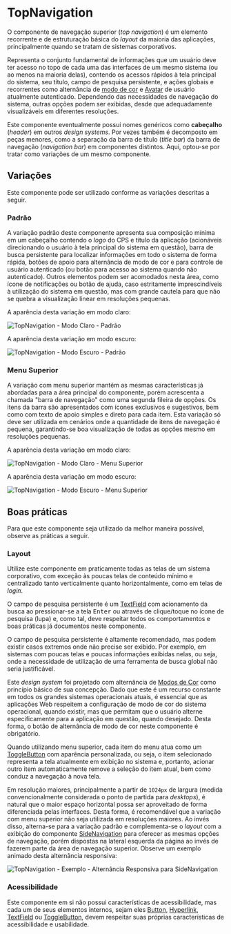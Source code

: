 # TopNavigation

O componente de navegação superior (_top navigation_) é um elemento recorrente e de estruturação básica do _layout_ da maioria das aplicações, principalmente quando se tratam de sistemas corporativos.

Representa o conjunto fundamental de informações que um usuário deve ter acesso no topo de cada uma das interfaces de um mesmo sistema (ou ao menos na maioria delas), contendo os acessos rápidos à tela principal do sistema, seu título, campo de pesquisa persistente, e ações globais e recorrentes como alternância de [modo de cor](../guia-visual/cores.md#modos-de-cor) e [Avatar](./avatar.md) de usuário atualmente autenticado. Dependendo das necessidades de navegação do sistema, outras opções podem ser exibidas, desde que adequadamente visualizáveis em diferentes resoluções.

Este componente eventualmente possui nomes genéricos como **cabeçalho** (_header_) em outros _design systems_. Por vezes também é decomposto em peças menores, como a separação da barra de título (_title bar_) da barra de navegação (_navigation bar_) em componentes distintos. Aqui, optou-se por tratar como variações de um mesmo componente.

## Variações

Este componente pode ser utilizado conforme as variações descritas a seguir.

### Padrão

A variação padrão deste componente apresenta sua composição mínima em um cabeçalho contendo o _logo_ do CPS e título da aplicação (acionáveis direcionando o usuário à tela principal do sistema em questão), barra de busca persistente para localizar informações em todo o sistema de forma rápida, botões de apoio para alternância de modo de cor e para controle de usuário autenticado (ou botão para acesso ao sistema quando não autenticado). Outros elementos podem ser acomodados nesta área, como ícone de notificações ou botão de ajuda, caso estritamente imprescindíveis à utilização do sistema em questão, mas com grande cautela para que não se quebra a visualização linear em resoluções pequenas.

A aparência desta variação em modo claro:

![TopNavigation - Modo Claro - Padrão](~@source/assets/images/component-topnavigation-light-standard.png)

A aparência desta variação em modo escuro:

![TopNavigation - Modo Escuro - Padrão](~@source/assets/images/component-topnavigation-dark-standard.png)

### Menu Superior

A variação com menu superior mantém as mesmas características já abordadas para a área principal do componente, porém acrescenta a chamada "barra de navegação" como uma segunda fileira de opções. Os itens da barra são apresentados com ícones exclusivos e sugestivos, bem como com texto de apoio simples e direto para cada item. Esta variação só deve ser utilizada em cenários onde a quantidade de itens de navegação é pequena, garantindo-se boa visualização de todas as opções mesmo em resoluções pequenas.

A aparência desta variação em modo claro:

![TopNavigation - Modo Claro - Menu Superior](~@source/assets/images/component-topnavigation-light-topmenu.png)

A aparência desta variação em modo escuro:

![TopNavigation - Modo Escuro - Menu Superior](~@source/assets/images/component-topnavigation-dark-topmenu.png)

## Boas práticas

Para que este componente seja utilizado da melhor maneira possível, observe as práticas a seguir.

### Layout

Utilize este componente em praticamente todas as telas de um sistema corporativo, com exceção às poucas telas de conteúdo mínimo e centralizado tanto verticalmente quanto horizontalmente, como em telas de _login_.

O campo de pesquisa persistente é um [TextField](./text-field.md) com acionamento da busca ao pressionar-se a tela <kbd>Enter</kbd> ou através de clique/toque no ícone de pesquisa (lupa) e, como tal, deve respeitar todos os comportamentos e boas práticas já documentos neste componente.

O campo de pesquisa persistente é altamente recomendado, mas podem existir casos extremos onde não precise ser exibido. Por exemplo, em sistemas com poucas telas e poucas informações exibidas nelas, ou seja, onde a necessidade de utilização de uma ferramenta de busca global não seria justificável.

Este _design system_ foi projetado com alternância de [Modos de Cor](../guia-visual/cores.md#modos-de-cor) como princípio básico de sua concepção. Dado que este é um recurso constante em todos os grandes sistemas operacionais atuais, é essencial que as aplicações Web respeitem a configuração de modo de cor do sistema operacional, quando existir, mas que permitam que o usuário alterne especificamente para a aplicação em questão, quando desejado. Desta forma, o botão de alternância de modo de cor neste componente é obrigatório.

Quando utilizando menu superior, cada item do menu atua como um [ToggleButton](./toggle-button.md) com aparência personalizada, ou seja, o item selecionado representa a tela atualmente em exibição no sistema e, portanto, acionar outro item automaticamente remove a seleção do item atual, bem como conduz a navegação à nova tela.

Em resolução maiores, principalmente a partir de `1024px` de largura (medida convencionalmente considerada o ponto de partida para _desktops_), é natural que o maior espaço horizontal possa ser aproveitado de forma diferenciada pelas interfaces. Desta forma, é recomendável que a variação com menu superior não seja utilizada em resoluções maiores. Ao invés disso, alterna-se para a variação padrão e complementa-se o _layout_ com a exibição do componente [SideNavigation](./side-navigation.md) para oferecer as mesmas opções de navegação, porém dispostas na lateral esquerda da página ao invés de fazerem parte da área de navegação superior. Observe um exemplo animado desta alternância responsiva:

![TopNavigation - Exemplo - Alternância Responsiva para SideNavigation](~@source/assets/images/component-topnavigation-responsive-sample.gif)

### Acessibilidade

Este componente em si não possui características de acessibilidade, mas cada um de seus elementos internos, sejam eles [Button](./button.md), [Hyperlink](./hyperlink.md), [TextField](./text-field.md) ou [ToggleButton](./toggle-button.md), devem respeitar suas próprias características de acessibilidade e usabilidade.
